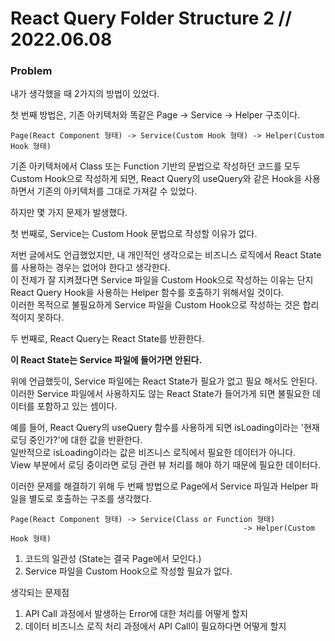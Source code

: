 # React Query Folder Structure 2 // 2022.06.08

### Problem

내가 생각했을 때 2가지의 방법이 있었다.

첫 번째 방법은, 기존 아키텍처와 똑같은 Page -> Service -> Helper 구조이다.

```
Page(React Component 형태) -> Service(Custom Hook 형태) -> Helper(Custom Hook 형태)
```

기존 아키텍처에서 Class 또는 Function 기반의 문법으로 작성하던 코드를 모두 Custom Hook으로 작성하게 되면, React Query의 useQuery와 같은 Hook을 사용하면서 기존의 아키텍처를 그대로 가져갈 수 있었다.

하지만 몇 가지 문제가 발생했다.

첫 번째로, Service는 Custom Hook 문법으로 작성할 이유가 없다.

저번 글에서도 언급했었지만, 내 개인적인 생각으로는 비즈니스 로직에서 React State를 사용하는 경우는 없어야 한다고 생각한다.  
이 전제가 잘 지켜졌다면 Service 파일을 Custom Hook으로 작성하는 이유는 단지 React Query Hook을 사용하는 Helper 함수를 호출하기 위해서일 것이다.  
이러한 목적으로 불필요하게 Service 파일을 Custom Hook으로 작성하는 것은 합리적이지 못하다.

두 번째로, React Query는 React State를 반환한다.

**이 React State는 Service 파일에 들어가면 안된다.**

위에 언급했듯이, Service 파일에는 React State가 필요가 없고 필요 해서도 안된다.  
이러한 Service 파일에서 사용하지도 않는 React State가 들어가게 되면 불필요한 데이터를 포함하고 있는 셈이다.

예를 들어, React Query의 useQuery 함수를 사용하게 되면 isLoading이라는 '현재 로딩 중인가?'에 대한 값을 반환한다.  
일반적으로 isLoading이라는 값은 비즈니스 로직에서 필요한 데이터가 아니다.  
View 부분에서 로딩 중이라면 로딩 관련 뷰 처리를 해야 하기 때문에 필요한 데이터다.

이러한 문제를 해결하기 위해 두 번째 방법으로 Page에서 Service 파일과 Helper 파일을 별도로 호출하는 구조를 생각했다.

```
Page(React Component 형태) -> Service(Class or Function 형태)
													-> Helper(Custom Hook 형태)
```

1. 코드의 일관성 (State는 결국 Page에서 모인다.)
2. Service 파일을 Custom Hook으로 작성할 필요가 없다.

생각되는 문제점

1. API Call 과정에서 발생하는 Error에 대한 처리를 어떻게 할지
2. 데이터 비즈니스 로직 처리 과정에서 API Call이 필요하다면 어떻게 할지
